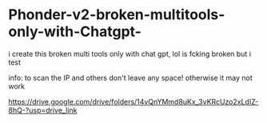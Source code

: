 # Phonder-v2-broken-multitools-only-with-Chatgpt-
i create this broken multi tools only with chat gpt, lol is fcking broken but i test

info:
to scan the IP and others don't leave any space! otherwise it may not work

https://drive.google.com/drive/folders/14vQnYMmd8uKx_3vKRcUzo2xLdIZ-8hQ-?usp=drive_link
